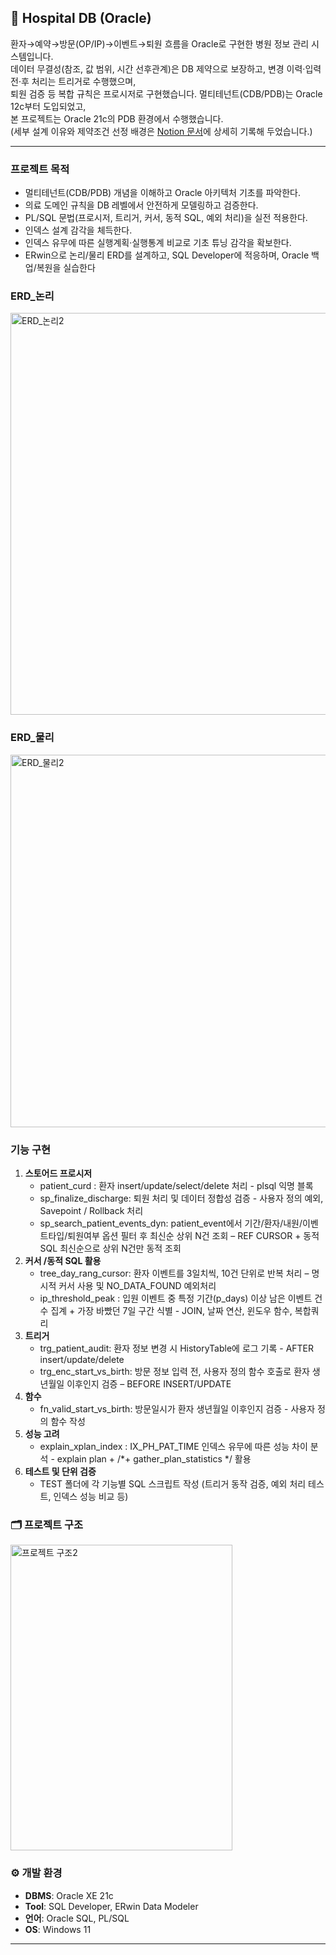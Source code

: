 ## 🏥 Hospital DB (Oracle)
환자→예약→방문(OP/IP)→이벤트→퇴원 흐름을 Oracle로 구현한 병원 정보 관리 시스템입니다.<br>
데이터 무결성(참조, 값 범위, 시간 선후관계)은 DB 제약으로 보장하고, 변경 이력·입력 전·후 처리는 트리거로 수행했으며, <br>
퇴원 검증 등 복합 규칙은 프로시저로 구현했습니다. 멀티테넌트(CDB/PDB)는 Oracle 12c부터 도입되었고, 
<br> 본 프로젝트는 Oracle 21c의 PDB 환경에서 수행했습니다.<br>
(세부 설계 이유와 제약조건 선정 배경은 [Notion 문서](https://jskim1156.notion.site/Hospital-DB-264f0a49d3928038824acc47c7e862b6)에 상세히 기록해 두었습니다.)

---

### 프로젝트 목적
- 멀티테넌트(CDB/PDB) 개념을 이해하고 Oracle 아키텍처 기초를 파악한다.
- 의료 도메인 규칙을 DB 레벨에서 안전하게 모델링하고 검증한다.
- PL/SQL 문법(프로시저, 트리거, 커서, 동적 SQL, 예외 처리)을 실전 적용한다.
- 인덱스 설계 감각을 체득한다.
- 인덱스 유무에 따른 실행계획·실행통계 비교로 기초 튜닝 감각을 확보한다.
- ERwin으로 논리/물리 ERD를 설계하고, SQL Developer에 적응하며, Oracle 백업/복원을 실습한다

### ERD_논리
<img width="841" height="643" alt="ERD_논리2" src="https://github.com/user-attachments/assets/db968d75-44cd-43b9-a45d-71c134a3dbe2" />


### ERD_물리
<img width="1015" height="596" alt="ERD_물리2" src="https://github.com/user-attachments/assets/36b855c0-30c4-4271-a38c-9e554769638f" />


### 기능 구현
1. **스토어드 프로시저**
   - patient_curd : 환자 insert/update/select/delete 처리 - plsql 익명 블록
   - sp_finalize_discharge: 퇴원 처리 및 데이터 정합성 검증 - 사용자 정의 예외, Savepoint / Rollback 처리  
   - sp_search_patient_events_dyn: patient_event에서 기간/환자/내원/이벤트타입/퇴원여부 옵션 필터 후 최신순 상위 N건 조회 – REF CURSOR + 동적 SQL
    최신순으로 상위 N건만 동적 조회
2. **커서 /동적 SQL 활용**
   - tree_day_rang_cursor: 환자 이벤트를 3일치씩, 10건 단위로 반복 처리 – 명시적 커서 사용 및 NO_DATA_FOUND 예외처리
   - ip_threshold_peak : 입원 이벤트 중 특정 기간(p_days) 이상 남은 이벤트 건수 집계 + 가장 바빴던 7일 구간 식별 - JOIN, 날짜 연산, 윈도우 함수, 복합쿼리
3. **트리거**
   - trg_patient_audit: 환자 정보 변경 시 HistoryTable에 로그 기록 - AFTER insert/update/delete 
   - trg_enc_start_vs_birth: 방문 정보 입력 전, 사용자 정의 함수 호출로 환자 생년월일 이후인지 검증 – BEFORE INSERT/UPDATE
4. **함수**
   - fn_valid_start_vs_birth: 방문일시가 환자 생년월일 이후인지 검증 - 사용자 정의 함수 작성
5. **성능 고려**
   - explain_xplan_index : IX_PH_PAT_TIME 인덱스 유무에 따른 성능 차이 분석 - explain plan + /*+ gather_plan_statistics */ 활용
6. **테스트 및 단위 검증**
   - TEST 폴더에 각 기능별 SQL 스크립트 작성 (트리거 동작 검증, 예외 처리 테스트, 인덱스 성능 비교 등)

### 🗂️ 프로젝트 구조
<img width="355" height="489" alt="프로젝트 구조2" src="https://github.com/user-attachments/assets/9587d96f-2b95-46bd-9bab-433567b1af03" />

### ⚙️ 개발 환경
- **DBMS**: Oracle XE 21c  
- **Tool**: SQL Developer, ERwin Data Modeler
- **언어**: Oracle SQL, PL/SQL  
- **OS**: Windows 11  
---
